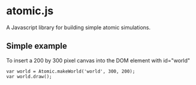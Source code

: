 # atomic.js
A Javascript library for building simple atomic simulations.

## Simple example
To insert a 200 by 300 pixel canvas into the DOM element with id="world"

```
var world = Atomic.makeWorld('world', 300, 200);
var world.draw();
```
